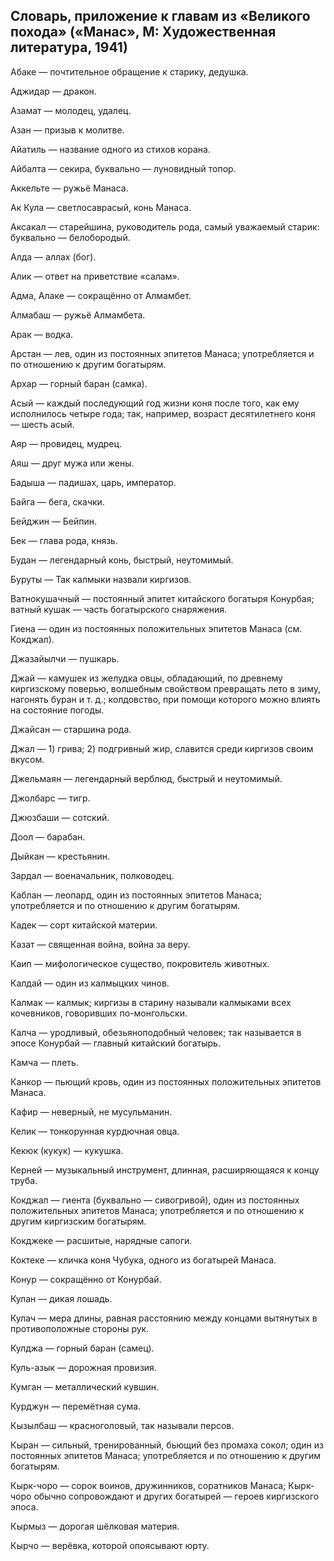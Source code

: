 ## Словарь, приложение к главам из «Великого похода» («Манас», М: Художественная литература, 1941)

Абаке — почтительное обращение к старику, дедушка.

Аджидар — дракон.

Азамат — молодец, удалец.

Азан — призыв к молитве.

Айатиль — название одного из стихов корана.

Айбалта — секира, буквально — луновидный топор.

Аккельте — ружьё Манаса.

Ак Кула — светлосаврасый, конь Манаса.

Аксакал — старейшина, руководитель рода, самый уважаемый старик: буквально — белобородый.

Алда — аллах (бог).

Алик — ответ на приветствие «салам».

Адма, Алаке  — сокращённо от Алмамбет.

Алмабаш — ружьё Алмамбета.

Арак — водка.

Арстан — лев, один из постоянных эпитетов Манаса; употребляется и по отношению к другим богатырям.

Архар — горный баран (самка).

Асый — каждый последующий год жизни коня после того, как ему исполнилось четыре года; так, например, возраст десятилетнего коня — шесть асый.

Аяр — провидец, мудрец.

Аяш — друг мужа или жены.

Бадыша — падишах, царь, император.

Байга — бега, скачки.

Бейджин — Бейпин.

Бек — глава рода, князь.

Будан — легендарный конь, быстрый, неутомимый.

Буруты — Так калмыки назвали киргизов.

Ватнокушачный — постоянный эпитет китайского богатыря Конурбая; ватный кушак — часть богатырского снаряжения.

Гиена — один из постоянных положительных эпитетов Манаса (см. Кокджал).

Джазайылчи — пушкарь.

Джай — камушек из желудка овцы, обладающий, по древнему киргизскому поверью, волшебным свойством превращать лето в зиму, нагонять буран и т. д.; колдовство, при помощи которого можно влиять на состояние погоды.

Джайсан — старшина рода.

Джал — 1) грива; 2) подгривный жир, славится среди киргизов своим вкусом.

Джельмаян — легендарный верблюд, быстрый и неутомимый.

Джолбарс — тигр.

Джюзбаши — сотский.

Доол — барабан.

Дыйкан — крестьянин.

Зардал — военачальник, полководец.

Каблан — леопард, один из постоянных эпитетов Манаса; употребляется и по отношению к другим богатырям.

Кадек — сорт китайской материи.

Казат —  священная война, война за веру.

Каип — мифологическое существо, покровитель животных.

Калдай — один из калмыцких чинов.

Калмак — калмык; киргизы в старину называли калмыками всех кочевников, говоривших по-монгольски.

Калча — уродливый, обезьяноподобный человек; так называется в эпосе Конурбай — главный китайский богатырь.

Камча — плеть.

Канкор — пьющий кровь, один из постоянных положительных эпитетов Манаса.
 
Кафир — неверный, не мусульманин.

Келик — тонкорунная курдючная овца.

Кекюк (кукук) —  кукушка.

Керней — музыкальный инструмент, длинная, расширяющаяся к концу труба.

Кокджал — гиента (буквально — сивогривой), один из постоянных положительных эпитетов Манаса; употребляется и по отношению к другим киргизским богатырям.

Кокджеке — расшитые, нарядные сапоги.

Коктеке — кличка коня Чубука, одного из богатырей Манаса.
 
Конур — сокращённо от Конурбай.

Кулан — дикая лошадь.

Кулач — мера длины, равная расстоянию между концами вытянутых в противоположные стороны рук.

Кулджа — горный баран (самец).

Куль-азык — дорожная провизия.

Кумган — металлический кувшин.

Курджун — перемётная сума.

Кызылбаш — красноголовый, так называли персов.

Кыран — сильный, тренированный, бьющий без промаха сокол; один из постоянных эпитетов Манаса; употребляется и по отношению к другим богатырям.

Кырк-чоро — сорок воинов, дружинников, соратников Манаса; Кырк-чоро обычно сопровождают и других богатырей — героев киргизского эпоса.

Кырмыз — дорогая шёлковая материя.

Кырчо — верёвка, которой опоясывают юрту.
